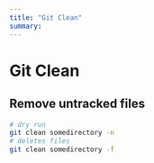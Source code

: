 ```yaml
---
title: "Git Clean"
summary:
---
```


Git Clean
===

Remove untracked files
---

```bash
# dry run
git clean somedirectory -n
# deletes files
git clean somedirectory -f
```
